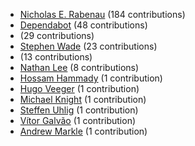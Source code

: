 * [Nicholas E. Rabenau](https://github.com/nerab) (184 contributions)
* [Dependabot](https://github.com/dependabot-bot) (48 contributions)
* [](https://github.com/apps/dependabot) (29 contributions)
* [Stephen Wade](https://github.com/stephenwade) (23 contributions)
* [](https://github.com/apps/dependabot-preview) (13 contributions)
* [Nathan Lee](https://github.com/X0nic) (8 contributions)
* [Hossam Hammady](https://github.com/hammady) (1 contribution)
* [Hugo Veeger](https://github.com/dkhgh) (1 contribution)
* [Michael Knight](https://github.com/miknight) (1 contribution)
* [Steffen Uhlig](https://github.com/suhlig) (1 contribution)
* [Vítor Galvão](https://github.com/vitorgalvao) (1 contribution)
* [Andrew Markle](https://github.com/andrewmarkle) (1 contribution)
